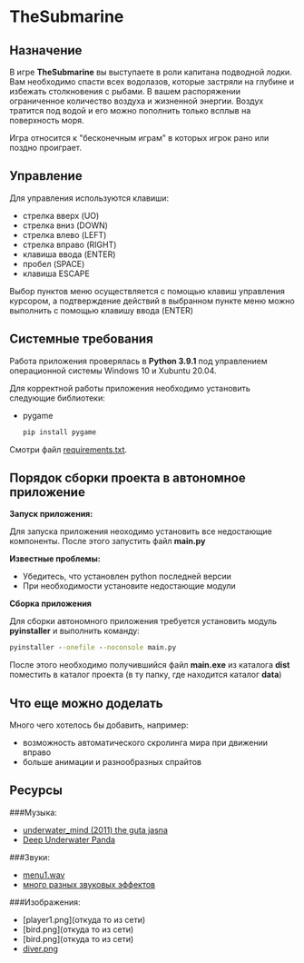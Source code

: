 # TheSubmarine

## Назначение

В игре **TheSubmarine** вы выступаете в роли капитана подводной лодки. Вам необходимо спасти всех водолазов, которые застряли на глубине и избежать столкновения с рыбами.
В вашем распоряжении ограниченное количество воздуха и жизненной энергии. Воздух тратится под водой и его можно пополнить только всплыв на поверхность моря.

Игра относится к "бесконечным играм" в которых игрок рано или поздно проиграет.


## Управление

Для управления используются клавиши:

- стрелка вверх (UO)
- стрелка вниз (DOWN)
- стрелка влево (LEFT)
- стрелка вправо (RIGHT)
- клавиша ввода (ENTER)
- пробел (SPACE)
- клавиша ESCAPE

Выбор пунктов меню осуществляется с помощью клавиш управления курсором, а подтверждение действий в выбранном пункте меню можно выполнить с помощью клавишу ввода (ENTER)


## Системные требования

Работа приложения проверялась в **Python 3.9.1** под управлением операционной системы Windows 10 и Xubuntu 20.04.

Для корректной работы приложения необходимо установить следующие библиотеки:

- pygame
  ```cmd
  pip install pygame
  ```

Смотри файл [requirements.txt](requirements.txt).

## Порядок сборки проекта в автономное приложение

**Запуск приложения:**

Для запуска приложения неоходимо установить все недостающие компоненты. После этого запустить файл **main.py**

**Известные проблемы:**

- Убедитесь, что установлен python последней версии
- При необходимости установите недостающие модули

**Сборка приложения**

Для сборки автономного приложения требуется установить модуль **pyinstaller** и выполнить команду:  

```cmd
pyinstaller --onefile --noconsole main.py
```
 
После этого необходимо получившийся файл **main.exe** из каталога **dist** поместить в каталог проекта (в ту  папку, где находится каталог **data**)


## Что еще можно доделать

Много чего хотелось бы добавить, например:

- возможность автоматического скролинга мира при движении вправо
- больше анимации и разнообразных спрайтов

## Ресурсы

###Музыка:

- [underwater_mind (2011) the guta jasna](https://www.jamendo.com/track/854045/underwater_mind)
- [Deep Underwater Panda](https://www.jamendo.com/album/187523/deep-underwater)

###Звуки:
- [menu1.wav](https://zvukogram.com/index.php?r=site/download&id=4605&type=wav)
- [много разных звуковых эффектов](https://zvukogram.com/category/zvuki-vyibora-knopki-v-menyu/)

###Изображения:

- [player1.png](откуда то из сети)
- [bird.png](откуда то из сети)
- [bird.png](откуда то из сети)
- [diver.png](https://cdn4.vectorstock.com/i/1000x1000/94/83/diver-boy-swimming-sprite-vector-3509483.jpg)


